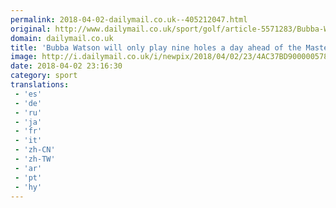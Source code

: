 ```yaml
---
permalink: 2018-04-02-dailymail.co.uk--405212047.html
original: http://www.dailymail.co.uk/sport/golf/article-5571283/Bubba-Watson-play-nine-holes-day-Augusta-ahead-Masters.html?ITO=1490&ns_mchannel=rss&ns_campaign=1490
domain: dailymail.co.uk
title: 'Bubba Watson will only play nine holes a day ahead of the Masters'
image: http://i.dailymail.co.uk/i/newpix/2018/04/02/23/4AC37BD900000578-0-image-a-24_1522709991720.jpg
date: 2018-04-02 23:16:30
category: sport
translations: 
 - 'es'
 - 'de'
 - 'ru'
 - 'ja'
 - 'fr'
 - 'it'
 - 'zh-CN'
 - 'zh-TW'
 - 'ar'
 - 'pt'
 - 'hy'
---
```



